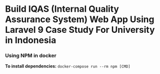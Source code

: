 # Build IQAS (Internal Quality Assurance System) Web App Using Laravel 9 Case Study For University in Indonesia

### Using NPM in docker
**To install dependencies:**
`docker-compose run --rm npm [CMD]`
